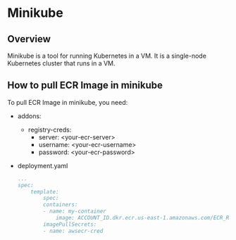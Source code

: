 # Minikube

## Overview

Minikube is a tool for running Kubernetes in a VM. It is a single-node Kubernetes cluster that runs in a VM.

## How to pull ECR Image in minikube

To pull ECR Image in minikube, you need:

- addons:
  - registry-creds:
    - server: \<your-ecr-server>
    - username: \<your-ecr-username>
    - password: \<your-ecr-password>

- deployment.yaml

    ```yaml
    ...
    spec:
        template:
            spec:
            containers:
            - name: my-container
                image: ACCOUNT_ID.dkr.ecr.us-east-1.amazonaws.com/ECR_REPO:latest
            imagePullSecrets:
            - name: awsecr-cred
    ```
